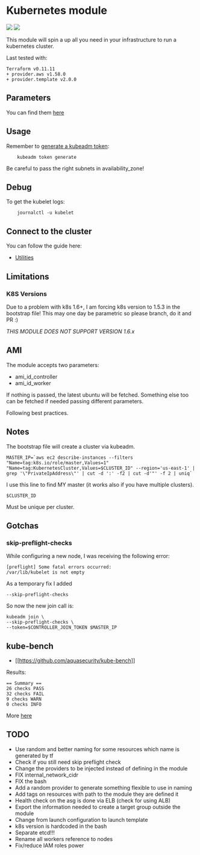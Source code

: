 # Kubernetes module

![](https://img.shields.io/badge/kubernetes-v1.13.3-green.svg)
![](https://img.shields.io/badge/ubuntu-18.04-blue.svg)

This module will spin a up all you need in your infrastructure to run
a kubernetes cluster.

Last tested with:

    Terraform v0.11.11
    + provider.aws v1.58.0
    + provider.template v2.0.0

## Parameters

You can find them [here](params.md)

## Usage

Remember to [generate a kubeadm token](https://kubernetes.io/docs/reference/setup-tools/kubeadm/kubeadm-token/#cmd-token-generate):

        kubeadm token generate

Be careful to pass the right subnets in availability_zone!

## Debug

To get the kubelet logs:

        journalctl -u kubelet

## Connect to the cluster

You can follow the guide here:

- [Utilities](../../utilities/)

## Limitations

### K8S Versions

Due to a problem with k8s 1.6+, I am forcing k8s version to 1.5.3 in the
bootstrap file! This may one day be parametric so please branch, do it and PR :)

*THIS MODULE DOES NOT SUPPORT VERSION 1.6.x*

## AMI

The module accepts two parameters:

- ami_id_controller
- ami_id_worker

If nothing is passed, the latest ubuntu will be fetched.
Something else too can be fetched if needed passing different parameters.

Following best practices.

## Notes

The bootstrap file will create a cluster via kubeadm.

    MASTER_IP=`aws ec2 describe-instances --filters "Name=tag:k8s.io/role/master,Values=1" "Name=tag:KubernetesCluster,Values=$CLUSTER_ID" --region='us-east-1' | grep '\"PrivateIpAddress\"' | cut -d ':' -f2 | cut -d'"' -f 2 | uniq`

I use this line to find MY master (it works also if you have multiple clusters).

    $CLUSTER_ID

Must be unique per cluster.

## Gotchas

### skip-preflight-checks

While configuring a new node, I was receiving the following error:

    [preflight] Some fatal errors occurred:
    /var/lib/kubelet is not empty

As a temporary fix I added

    --skip-preflight-checks

So now the new join call is:

    kubeadm join \
    --skip-preflight-checks \
    --token=$CONTROLLER_JOIN_TOKEN $MASTER_IP

## kube-bench

- [[https://github.com/aquasecurity/kube-bench]]

Results:

    == Summary ==
    26 checks PASS
    32 checks FAIL
    9 checks WARN
    0 checks INFO

More [here](result.txt)

## TODO

- Use random and better naming for some resources which name is generated by tf
- Check if you still need skip preflight check
- Change the providers to be injected instead of defining in the module
- FIX internal_network_cidr
- FIX the bash
- Add a random provider to generate something flexible to use in naming
- Add tags on resources with path to the module they are defined it
- Health check on the asg is done via ELB (check for using ALB)
- Export the information needed to create a target group outside the module
- Change from launch configuration to launch template
- k8s version is hardcoded in the bash
- Separate etcd!!!
- Rename all workers reference to nodes
- Fix/reduce IAM roles power
